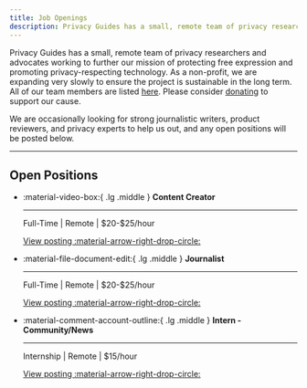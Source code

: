```yaml
---
title: Job Openings
description: Privacy Guides has a small, remote team of privacy researchers and advocates. Any open positions we may have in the future will be posted here.
---
```


Privacy Guides has a small, remote team of privacy researchers and advocates working to further our mission of protecting free expression and promoting privacy-respecting technology. As a non-profit, we are expanding very slowly to ensure the project is sustainable in the long term. All of our team members are listed [here](https://discuss.privacyguides.net/u?group=team\&order=solutions\&period=all). Please consider [donating](donate.md) to support our cause.

We are occasionally looking for strong journalistic writers, product reviewers, and privacy experts to help us out, and any open positions will be posted below.

---

## Open Positions

<div class="grid cards" markdown>

- :material-video-box:{ .lg .middle } **Content Creator**

  ---

  Full-Time | Remote | \$20-$25/hour

  [View posting :material-arrow-right-drop-circle:](jobs/content-creator.md)

- :material-file-document-edit:{ .lg .middle } **Journalist**

  ---

  Full-Time | Remote | \$20-$25/hour

  [View posting :material-arrow-right-drop-circle:](jobs/journalist.md)

- :material-comment-account-outline:{ .lg .middle } **Intern - Community/News**

  ---

  Internship | Remote | \$15/hour

  [View posting :material-arrow-right-drop-circle:](jobs/intern-news.md)

</div>
